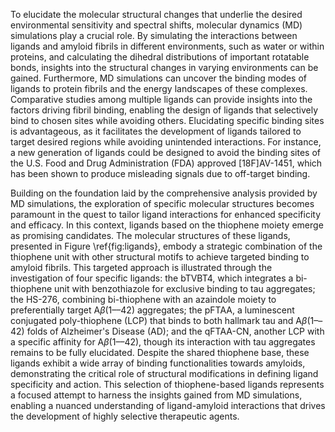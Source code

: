 
To elucidate the molecular structural changes that underlie the desired environmental sensitivity and spectral shifts, molecular dynamics (MD) simulations play a crucial role. By simulating the interactions between ligands and amyloid fibrils in different environments, such as water or within proteins, and calculating the dihedral distributions of important rotatable bonds, insights into the structural changes in varying environments can be gained. Furthermore, MD simulations can uncover the binding modes of ligands to protein fibrils and the energy landscapes of these complexes. Comparative studies among multiple ligands can provide insights into the factors driving fibril binding, enabling the design of ligands that selectively bind to chosen sites while avoiding others. Elucidating specific binding sites is advantageous, as it facilitates the development of ligands tailored to target desired regions while avoiding unintended interactions. For instance, a new generation of ligands could be designed to avoid the binding sites of the U.S. Food and Drug Administration (FDA) approved [18F]AV-1451, which has been shown to produce misleading signals due to off-target binding.

Building on the foundation laid by the comprehensive analysis provided by MD simulations, the exploration of specific molecular structures becomes paramount in the quest to tailor ligand interactions for enhanced specificity and efficacy. In this context, ligands based on the thiophene moiety emerge as promising candidates. The molecular structures of these ligands, presented in Figure \ref{fig:ligands}, embody a strategic combination of the thiophene unit with other structural motifs to achieve targeted binding to amyloid fibrils. This targeted approach is illustrated through the investigation of four specific ligands: the bTVBT4, which integrates a bi-thiophene unit with benzothiazole for exclusive binding to tau aggregates; the HS-276, combining bi-thiophene with an azaindole moiety to preferentially target A$\beta$(1––42) aggregates; the pFTAA, a luminescent conjugated poly-thiophene (LCP) that binds to both hallmark tau and A$\beta$(1––42) folds of Alzheimer's Disease (AD); and the qFTAA-CN, another LCP with a specific affinity for A$\beta$(1––42), though its interaction with tau aggregates remains to be fully elucidated. Despite the shared thiophene base, these ligands exhibit a wide array of binding functionalities towards amyloids, demonstrating the critical role of structural modifications in defining ligand specificity and action. This selection of thiophene-based ligands represents a focused attempt to harness the insights gained from MD simulations, enabling a nuanced understanding of ligand-amyloid interactions that drives the development of highly selective therapeutic agents.
